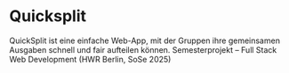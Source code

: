 # Quicksplit
QuickSplit ist eine einfache Web-App, mit der Gruppen ihre gemeinsamen Ausgaben schnell und fair aufteilen können. Semesterprojekt – Full Stack Web Development (HWR Berlin, SoSe 2025)
